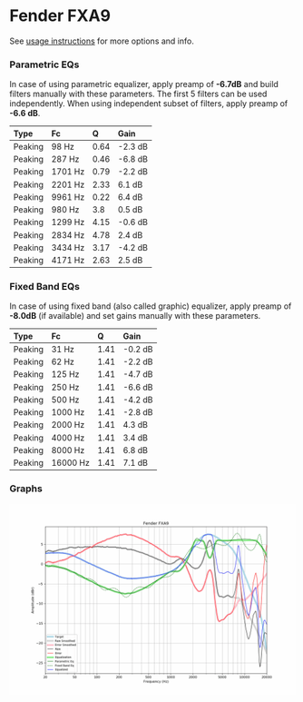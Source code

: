 # Fender FXA9
See [usage instructions](https://github.com/jaakkopasanen/AutoEq#usage) for more options and info.

### Parametric EQs
In case of using parametric equalizer, apply preamp of **-6.7dB** and build filters manually
with these parameters. The first 5 filters can be used independently.
When using independent subset of filters, apply preamp of **-6.6 dB**.

| Type    | Fc      |    Q | Gain    |
|:--------|:--------|:-----|:--------|
| Peaking | 98 Hz   | 0.64 | -2.3 dB |
| Peaking | 287 Hz  | 0.46 | -6.8 dB |
| Peaking | 1701 Hz | 0.79 | -2.2 dB |
| Peaking | 2201 Hz | 2.33 | 6.1 dB  |
| Peaking | 9961 Hz | 0.22 | 6.4 dB  |
| Peaking | 980 Hz  | 3.8  | 0.5 dB  |
| Peaking | 1299 Hz | 4.15 | -0.6 dB |
| Peaking | 2834 Hz | 4.78 | 2.4 dB  |
| Peaking | 3434 Hz | 3.17 | -4.2 dB |
| Peaking | 4171 Hz | 2.63 | 2.5 dB  |

### Fixed Band EQs
In case of using fixed band (also called graphic) equalizer, apply preamp of **-8.0dB**
(if available) and set gains manually with these parameters.

| Type    | Fc       |    Q | Gain    |
|:--------|:---------|:-----|:--------|
| Peaking | 31 Hz    | 1.41 | -0.2 dB |
| Peaking | 62 Hz    | 1.41 | -2.2 dB |
| Peaking | 125 Hz   | 1.41 | -4.7 dB |
| Peaking | 250 Hz   | 1.41 | -6.6 dB |
| Peaking | 500 Hz   | 1.41 | -4.2 dB |
| Peaking | 1000 Hz  | 1.41 | -2.8 dB |
| Peaking | 2000 Hz  | 1.41 | 4.3 dB  |
| Peaking | 4000 Hz  | 1.41 | 3.4 dB  |
| Peaking | 8000 Hz  | 1.41 | 6.8 dB  |
| Peaking | 16000 Hz | 1.41 | 7.1 dB  |

### Graphs
![](./Fender%20FXA9.png)